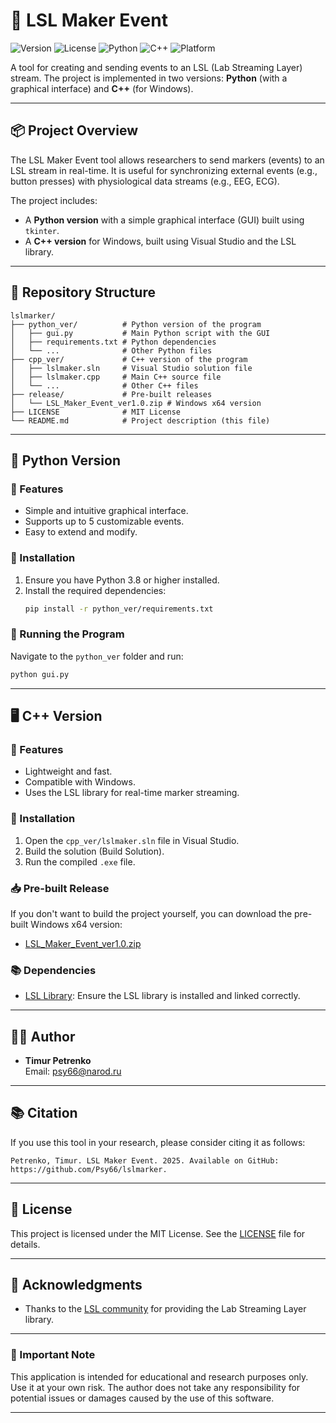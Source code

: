 # 🚀 LSL Maker Event

![Version](https://img.shields.io/badge/Version-1.0.0-blue)
![License](https://img.shields.io/badge/License-MIT-green)
![Python](https://img.shields.io/badge/Python-3.8%2B-yellow)
![C++](https://img.shields.io/badge/C%2B%2B-17-blue)
![Platform](https://img.shields.io/badge/Platform-Windows_x64-0078d7)

A tool for creating and sending events to an LSL (Lab Streaming Layer) stream. The project is implemented in two versions: **Python** (with a graphical interface) and **C++** (for Windows).

---

## 📦 Project Overview

The LSL Maker Event tool allows researchers to send markers (events) to an LSL stream in real-time. It is useful for synchronizing external events (e.g., button presses) with physiological data streams (e.g., EEG, ECG).

The project includes:
- A **Python version** with a simple graphical interface (GUI) built using `tkinter`.
- A **C++ version** for Windows, built using Visual Studio and the LSL library.

---

## 📂 Repository Structure

```
lslmarker/
├── python_ver/          # Python version of the program
│   ├── gui.py           # Main Python script with the GUI
│   ├── requirements.txt # Python dependencies
│   └── ...              # Other Python files
├── cpp_ver/             # C++ version of the program
│   ├── lslmaker.sln     # Visual Studio solution file
│   ├── lslmaker.cpp     # Main C++ source file
│   └── ...              # Other C++ files
├── release/             # Pre-built releases
│   └── LSL_Maker_Event_ver1.0.zip # Windows x64 version
├── LICENSE              # MIT License
└── README.md            # Project description (this file)
```

---

## 🐍 Python Version

### 🌟 Features
- Simple and intuitive graphical interface.
- Supports up to 5 customizable events.
- Easy to extend and modify.

### 🔧 Installation
1. Ensure you have Python 3.8 or higher installed.
2. Install the required dependencies:
   ```bash
   pip install -r python_ver/requirements.txt
   ```

### 🚀 Running the Program
Navigate to the `python_ver` folder and run:
```bash
python gui.py
```

---

## 🖥️ C++ Version

### 🌟 Features
- Lightweight and fast.
- Compatible with Windows.
- Uses the LSL library for real-time marker streaming.

### 🔧 Installation
1. Open the `cpp_ver/lslmaker.sln` file in Visual Studio.
2. Build the solution (Build Solution).
3. Run the compiled `.exe` file.

### 📥 Pre-built Release
If you don't want to build the project yourself, you can download the pre-built Windows x64 version:
- [LSL_Maker_Event_ver1.0.zip](release/LSL_Maker_Event_ver1.0.zip)

### 📚 Dependencies
- [LSL Library](https://github.com/sccn/liblsl): Ensure the LSL library is installed and linked correctly.

---

## 👨‍💻 Author
- **Timur Petrenko**  
  Email: psy66@narod.ru

---

## 📚 Citation

If you use this tool in your research, please consider citing it as follows:

```
Petrenko, Timur. LSL Maker Event. 2025. Available on GitHub: https://github.com/Psy66/lslmarker.
```

---

## 📜 License
This project is licensed under the MIT License. See the [LICENSE](LICENSE) file for details.

---

## 🙏 Acknowledgments
- Thanks to the [LSL community](https://github.com/sccn/liblsl) for providing the Lab Streaming Layer library.

---

### 📢 Important Note

This application is intended for educational and research purposes only. Use it at your own risk. The author does not take any responsibility for potential issues or damages caused by the use of this software.

---
